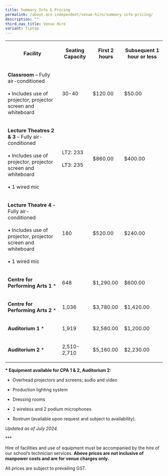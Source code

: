 ```yaml
---
title: Summary Info & Pricing
permalink: /about-acs-independent/venue-hire/summary-info-pricing/
description: ""
third_nav_title: Venue Hire
variant: tiptap
---
```

<table style="minWidth: 100px">
<colgroup>
<col>
<col>
<col>
<col>
</colgroup>
<tbody>
<tr>
<th rowspan="1" colspan="1">
<p>Facility</p>
</th>
<th rowspan="1" colspan="1">
<p>Seating Capacity</p>
</th>
<th rowspan="1" colspan="1">
<p>First 2 hours</p>
</th>
<th rowspan="1" colspan="1">
<p>Subsequent 1 hour or less</p>
</th>
</tr>
<tr>
<td rowspan="1" colspan="1">
<p><strong>Classroom</strong> – Fully air-conditioned
<br>
<br>• Includes use of projector, projector screen and whiteboard</p>
</td>
<td rowspan="1" colspan="1">
<p>30-40</p>
</td>
<td rowspan="1" colspan="1">
<p>$120.00</p>
</td>
<td rowspan="1" colspan="1">
<p>$50.00</p>
</td>
</tr>
<tr>
<td rowspan="1" colspan="1">
<p><strong>Lecture Theatres 2 &amp; 3</strong> – Fully air-conditioned
<br>
<br>• Includes use of projector, projector screen and whiteboard
<br>
<br>• 1 wired mic</p>
</td>
<td rowspan="1" colspan="1">
<p>LT2: 233
<br>
<br>LT3: 235</p>
</td>
<td rowspan="1" colspan="1">
<p>$860.00</p>
</td>
<td rowspan="1" colspan="1">
<p>$400.00</p>
</td>
</tr>
<tr>
<td rowspan="1" colspan="1">
<p><strong>Lecture Theatre 4</strong> – Fully air-conditioned
<br>
<br>• Includes use of projector, projector screen and whiteboard
<br>
<br>• 1 wired mic</p>
</td>
<td rowspan="1" colspan="1">
<p>180</p>
</td>
<td rowspan="1" colspan="1">
<p>$520.00</p>
</td>
<td rowspan="1" colspan="1">
<p>$240.00</p>
</td>
</tr>
<tr>
<td rowspan="1" colspan="1">
<p><strong>Centre for Performing Arts 1</strong> *</p>
</td>
<td rowspan="1" colspan="1">
<p>648</p>
</td>
<td rowspan="1" colspan="1">
<p>$1,290.00</p>
</td>
<td rowspan="1" colspan="1">
<p>$600.00</p>
</td>
</tr>
<tr>
<td rowspan="1" colspan="1">
<p><strong>Centre for Performing Arts 2</strong> *</p>
</td>
<td rowspan="1" colspan="1">
<p>1,036</p>
</td>
<td rowspan="1" colspan="1">
<p>$3,780.00</p>
</td>
<td rowspan="1" colspan="1">
<p>$1,420.00</p>
</td>
</tr>
<tr>
<td rowspan="1" colspan="1">
<p><strong>Auditorium 1</strong> *</p>
</td>
<td rowspan="1" colspan="1">
<p>1,919</p>
</td>
<td rowspan="1" colspan="1">
<p>$2,580.00</p>
</td>
<td rowspan="1" colspan="1">
<p>$1,200.00</p>
</td>
</tr>
<tr>
<td rowspan="1" colspan="1">
<p><strong>Auditorium 2</strong> *</p>
</td>
<td rowspan="1" colspan="1">
<p>2,510-2,710</p>
</td>
<td rowspan="1" colspan="1">
<p>$5,160.00</p>
</td>
<td rowspan="1" colspan="1">
<p>$2,230.00</p>
</td>
</tr>
</tbody>
</table>
<p><strong>* Equipment available for CPA 1 &amp; 2, Auditorium 2:</strong>
</p>
<ul data-tight="true" class="tight">
<li>
<p>Overhead projectors and screens; audio and video</p>
</li>
<li>
<p>Production lighting system</p>
</li>
<li>
<p>Dressing rooms</p>
</li>
<li>
<p>2 wireless and 2 podium microphones</p>
</li>
<li>
<p>Rostrum (available upon request and subject to availability).</p>
</li>
</ul>
<p><em>Updated as of July 2024.</em>
</p>
<p>***</p>
<p>Hire of facilities and use of equipment must be accompanied by the hire
of our school’s technician services.&nbsp;<strong>Above prices are not inclusive of manpower costs and are for venue charges&nbsp;only.</strong>
</p>
<p>All prices are subject to prevailing GST.</p>